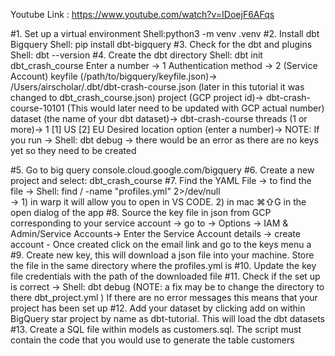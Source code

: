 
Youtube Link : https://www.youtube.com/watch?v=IDoejF6AFqs

#1. Set up a virtual environment 
    Shell:python3 -m venv .venv
#2. Install dbt Bigquery
    Shell: pip install dbt-bigquery
#3. Check for the dbt and plugins 
    Shell: dbt --version
#4. Create the dbt directory
    Shell: dbt init dbt_crash_course
        Enter a number -> 1
        Authentication method -> 2 (Service Account)
        keyfile (/path/to/bigquery/keyfile.json)-> /Users/airscholar/.dbt/dbt-crash-course.json  (later in this tutorial it was changed to dbt_crash_course.json)
        project (GCP project id)-> dbt-crash-course-10101   (This would later need to be updated with GCP actual number)
        dataset (the name of your dbt dataset)-> dbt-crash-course
        threads (1 or more)-> 1
        [1] US
        [2] EU
        Desired location option (enter a number)-> 
        NOTE: If you run -> Shell: dbt debug  -> there would be an error as there are no keys yet so they need to be created

#5. Go to big query console.cloud.google.com/bigquery
#6. Create a new project and select: dbt_crash_course
#7. Find the YAML File -> to find the file -> Shell: find / -name "profiles.yml" 2>/dev/null   
    -> 1) in warp it will allow you to open in VS CODE. 
       2) in mac ⌘⇧G in the open dialog of the app
#8. Source the key file in json from GCP corresponding to your service account
    -> go to -> Options -> IAM & Admin/Service Accounts-> Enter the Service Account details -> create account
    - Once created click on the email link and go to the keys menu a
#9. Create new key, this will download a json file into your machine. Store the file in the same directory where the profiles.yml is
#10. Update the key file credentials with the path of the downloaded file
#11. Check if the set up is correct -> Shell: dbt debug (NOTE: a fix may be to change the directory to there dbt_project.yml ) If there are no
     error messages this means that your project has been set up 
#12. Add your dataset by clicking add on within BigQuery star project by name as dbt-tutorial. This will load the dbt datasets 
#13. Create a SQL file within models as customers.sql. The script must contain the code that you would use to generate the table customers 





